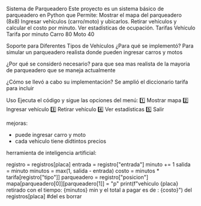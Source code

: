 Sistema de Parqueadero
Este proyecto es un sistema básico de parqueadero en Python que Permite:
Mostrar el mapa del parqueadero (8x8)
Ingresar vehículos (carro/moto) y ubicarlos.
Retirar vehículos y calcular el costo por minuto.
Ver estadísticas de ocupación.
Tarifas
Vehículo	Tarifa por minuto
Carro	80
Moto	40


Soporte para Diferentes Tipos de Vehículos
¿Para qué se implementó?
Para simular un parqueadero realista donde pueden ingresar carros y motos

¿Por qué se consideró necesario?
para que sea mas realista de la mayoria de parqueadero que se maneja actualmente

¿Cómo se llevó a cabo su implementación?
Se amplió el diccionario tarifa para incluir

Uso
Ejecuta el código y sigue las opciones del menú:
1️⃣ Mostrar mapa
2️⃣ Ingresar vehículo
3️⃣ Retirar vehículo
4️⃣ Ver estadísticas
5️⃣ Salir


mejoras:
- puede ingresar carro y moto
- cada vehiculo tiene didtintos precios

herramienta de inteligencia artificial:

 registro = registros[placa]
        entrada = registro["entrada"]
        minuto += 1
        salida = minuto
        minutos = max(1, salida - entrada)
        costo = minutos * tarifa[registro["tipo"]]
        parqueadero = registro["posicion"]
        mapa[parqueadero[0]][parqueadero[1]] = "p"
        print(f"vehiculo {placa} retirado con el tiempo: {minutos} min y el total a pagar es  de : {costo}")
        del registros[placa]
        #del es borrar
